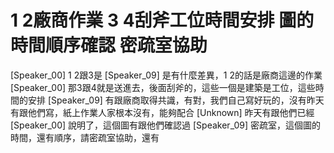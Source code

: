 # 1 2廠商作業 3 4刮斧工位時間安排 圖的時間順序確認 密疏室協助

[Speaker_00] 1 2跟3是
[Speaker_09] 是有什麼差異，1 2的話是廠商這邊的作業
[Speaker_00] 那3跟4就是送進去，後面刮斧的，這些一個是建築是工位，這些時間的安排
[Speaker_09] 有跟廠商取得共識，有對，我們自己寫好玩的，沒有昨天有跟他們寫，紙上作業人家根本沒有，能夠配合
[Unknown] 昨天有跟他們已經
[Speaker_00] 說明了，這個圖有跟他們確認過
[Speaker_09] 密疏室，這個圖的時間，還有順序，請密疏室協助，還有